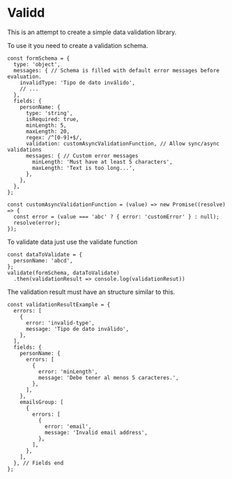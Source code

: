 # Validd

This is an attempt to create a simple data validation library.

To use it you need to create a validation schema.

```
const formSchema = {
  type: 'object',
  messages: { // Schema is filled with default error messages before evaluation.
    invalidType: 'Tipo de dato inválido',
    // ...
  },
  fields: {
    personName: {
      type: 'string',
      isRequired: true,
      minLength: 5,
      maxLength: 20,
      regex: /^[0-9]+$/,
      validation: customAsyncValidationFunction, // Allow sync/async validations
      messages: { // Custom error messages
        minLength: 'Must have at least 5 characters',
        maxLength: 'Text is too long...',
      },
    },
  },
};

const customAsyncValidationFunction = (value) => new Promise((resolve) => {
  const error = (value === 'abc' ? { error: 'customError' } : null);
  resolve(error);
});
```

To validate data just use the validate function

```
const dataToValidate = {
  personName: 'abcd',
};
validate(formSchema, dataToValidate)
  .then(validationResult => console.log(validationResut))
```

The validation result must have an structure similar to this.

```
const validationResultExample = {
  errors: [
    {
      error: 'invalid-type',
      message: 'Tipo de dato inválido',
    },
  ],
  fields: {
    personName: {
      errors: [
        {
          error: 'minLength',
          message: 'Debe tener al menos 5 caracteres.',
        },
      ],
    },
    emailsGroup: [
      {
        errors: [
          {
            error: 'email',
            message: 'Invalid email address',
          },
        ],
      },
    ],
  }, // Fields end
};
```
